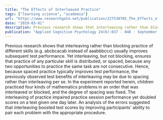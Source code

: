 ```yaml
---
title: "The Effects of Interleaved Practice"
tags: ["learning science", "academia"]
url: "https://www.researchgate.net/publication/227530785_The_Effects_of_Interleaved_Practice"
date: "2019-03-01"
description: Previous research shows that interleaving rather than blocking practice of different skills (e.g. abcbcacab instead of aaabbbccc) usually improves subsequent test performance. Yet interleaving, but not blocking, ensures that practice of any particular skill is distributed, or spaced, because any two opportunities to practice the same task are not consecutive. Hence, because spaced practice typically improves test performance, the previously observed test benefits of interleaving may be due to spacing rather than interleaving per se. In the experiment reported herein, children practiced four kinds of mathematics problems in an order that was interleaved or blocked, and the degree of spacing was fixed. The interleaving of practice impaired practice session performance yet doubled scores on a test given one day later. An analysis of the errors suggested that interleaving boosted test scores by improving participants' ability to pair each problem with the appropriate procedure. 
publication: "Applied Cognitive Psychology 24(6):837 - 848 · September 2010"
---
```


Previous research shows that interleaving rather than blocking practice of different skills (e.g. abcbcacab instead of aaabbbccc) usually improves subsequent test performance. Yet interleaving, but not blocking, ensures that practice of any particular skill is distributed, or spaced, because any two opportunities to practice the same task are not consecutive. Hence, because spaced practice typically improves test performance, the previously observed test benefits of interleaving may be due to spacing rather than interleaving per se. In the experiment reported herein, children practiced four kinds of mathematics problems in an order that was interleaved or blocked, and the degree of spacing was fixed. The interleaving of practice impaired practice session performance yet doubled scores on a test given one day later. An analysis of the errors suggested that interleaving boosted test scores by improving participants' ability to pair each problem with the appropriate procedure. 